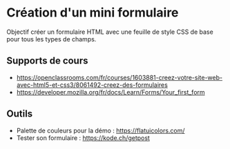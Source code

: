 # Création d'un mini formulaire
Objectif créer un formulaire HTML avec une feuille de style CSS de base pour 
tous les types de champs.

## Supports de cours
* https://openclassrooms.com/fr/courses/1603881-creez-votre-site-web-avec-html5-et-css3/8061492-creez-des-formulaires
* https://developer.mozilla.org/fr/docs/Learn/Forms/Your_first_form

## Outils
* Palette de couleurs pour la démo : https://flatuicolors.com/
* Tester son formulaire : https://kode.ch/getpost 
